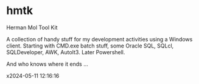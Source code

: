 # hmtk
Herman Mol Tool Kit

A collection of handy stuff for my development activities using a Windows client. 
Starting with CMD.exe batch stuff, some Oracle SQL, SQLcl, SQLDeveloper, AWK, AutoIt3.
Later Powershell.

And who knows where it ends ...

x2024-05-11 12:16:16
